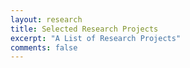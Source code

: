 ```yaml
---
layout: research
title: Selected Research Projects
excerpt: "A List of Research Projects"
comments: false
---
```

